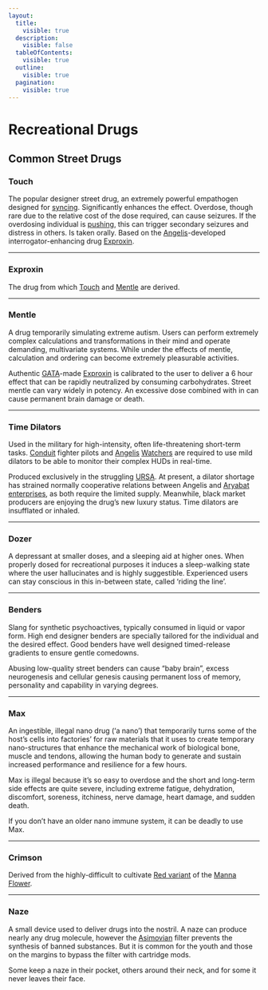 ```yaml
---
layout:
  title:
    visible: true
  description:
    visible: false
  tableOfContents:
    visible: true
  outline:
    visible: true
  pagination:
    visible: true
---
```


# Recreational Drugs

## Common Street Drugs

### **Touch**

The popular designer street drug, an extremely powerful empathogen designed for [syncing](../../science-and-tech/sync-hubs.md#syncing). Significantly enhances the effect. Overdose, though rare due to the relative cost of the dose required, can cause seizures. If the overdosing individual is [pushing](../../science-and-tech/links.md#pushing), this can trigger secondary seizures and distress in others. Is taken orally. Based on the [Angelis](../military-and-defense/angelis.md)-developed interrogator-enhancing drug [Exproxin](recreational-drugs.md#exproxin).

***

### Exproxin

The drug from which [Touch](recreational-drugs.md#touch) and [Mentle](recreational-drugs.md#mentle) are derived.

***

### **Mentle**

A drug temporarily simulating extreme autism. Users can perform extremely complex calculations and transformations in their mind and operate demanding, multivariate systems. While under the effects of mentle, calculation and ordering can become extremely pleasurable activities.

Authentic [GATA](../)-made [Exproxin](recreational-drugs.md#exproxin) is calibrated to the user to deliver a 6 hour effect that can be rapidly neutralized by consuming carbohydrates. Street mentle can vary widely in potency. An excessive dose combined with in can cause permanent brain damage or death.

***

### **Time Dilators**

Used in the military for high-intensity, often life-threatening short-term tasks. [Conduit](../../science-and-tech/links.md#conduits) fighter pilots and [Angelis](../military-and-defense/angelis.md) [Watchers](../military-and-defense/angelis.md#watchers) are required to use mild dilators to be able to monitor their complex HUDs in real-time.

Produced exclusively in the struggling [URSA](../../ursa/). At present, a dilator shortage has strained normally cooperative relations between Angelis and [Aryabat](../../aryabat/) [enterprises](../../aryabat/enterprise/), as both require the limited supply. Meanwhile, black market producers are enjoying the drug’s new luxury status. Time dilators are insufflated or inhaled.

***

### **Dozer**

A depressant at smaller doses, and a sleeping aid at higher ones. When properly dosed for recreational purposes it induces a sleep-walking state where the user hallucinates and is highly suggestible. Experienced users can stay conscious in this in-between state, called ‘riding the line’.

***

### **Benders**

Slang for synthetic psychoactives, typically consumed in liquid or vapor form. High end designer benders are specially tailored for the individual and the desired effect. Good benders have well designed timed-release gradients to ensure gentle comedowns.

Abusing low-quality street benders can cause “baby brain”, excess neurogenesis and cellular genesis causing permanent loss of memory, personality and capability in varying degrees.

***

### **Max**

An ingestible, illegal nano drug (‘a nano’) that temporarily turns some of the host’s cells into factories’ for raw materials that it uses to create temporary nano-structures that enhance the mechanical work of biological bone, muscle and tendons, allowing the human body to generate and sustain increased performance and resilience for a few hours.

Max is illegal because it’s so easy to overdose and the short and long-term side effects are quite severe, including extreme fatigue, dehydration, discomfort, soreness, itchiness, nerve damage, heart damage, and sudden death.

If you don’t have an older nano immune system, it can be deadly to use Max.

***

### Crimson

Derived from the highly-difficult to cultivate [Red variant](../../science-and-tech/the-manna-flower.md#red) of the [Manna Flower](../../science-and-tech/the-manna-flower.md).

***

### **Naze**

A small device used to deliver drugs into the nostril. A naze can produce nearly any drug molecule, however the [Asimovian](../../science-and-tech/asimovian-architecture.md) filter prevents the synthesis of banned substances. But it is common for the youth and those on the margins to bypass the filter with cartridge mods.

Some keep a naze in their pocket, others around their neck, and for some it never leaves their face.
